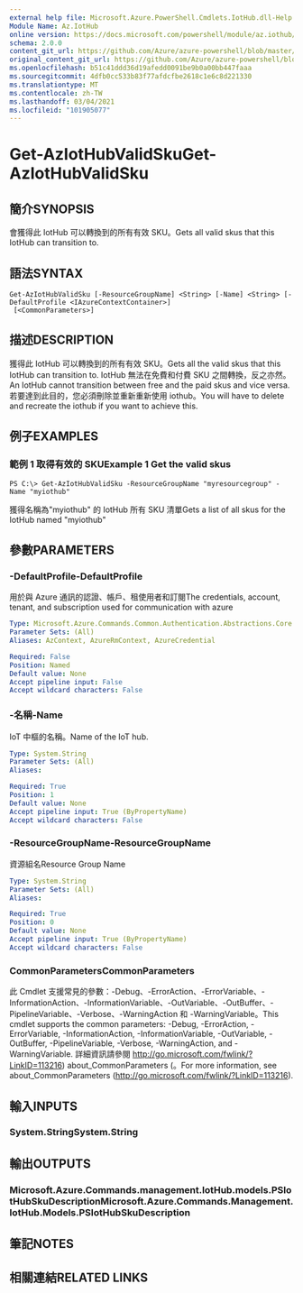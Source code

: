 ```yaml
---
external help file: Microsoft.Azure.PowerShell.Cmdlets.IotHub.dll-Help.xml
Module Name: Az.IotHub
online version: https://docs.microsoft.com/powershell/module/az.iothub/get-aziothubvalidsku
schema: 2.0.0
content_git_url: https://github.com/Azure/azure-powershell/blob/master/src/IotHub/IotHub/help/Get-AzIotHubValidSku.md
original_content_git_url: https://github.com/Azure/azure-powershell/blob/master/src/IotHub/IotHub/help/Get-AzIotHubValidSku.md
ms.openlocfilehash: b51c41ddd36d19afedd0091be9b0a00bb447faaa
ms.sourcegitcommit: 4dfb0cc533b83f77afdcfbe2618c1e6c8d221330
ms.translationtype: MT
ms.contentlocale: zh-TW
ms.lasthandoff: 03/04/2021
ms.locfileid: "101905077"
---
```

# <span data-ttu-id="44ba4-101">Get-AzIotHubValidSku</span><span class="sxs-lookup"><span data-stu-id="44ba4-101">Get-AzIotHubValidSku</span></span>

## <span data-ttu-id="44ba4-102">簡介</span><span class="sxs-lookup"><span data-stu-id="44ba4-102">SYNOPSIS</span></span>
<span data-ttu-id="44ba4-103">會獲得此 IotHub 可以轉換到的所有有效 SKU。</span><span class="sxs-lookup"><span data-stu-id="44ba4-103">Gets all valid skus that this IotHub can transition to.</span></span>

## <span data-ttu-id="44ba4-104">語法</span><span class="sxs-lookup"><span data-stu-id="44ba4-104">SYNTAX</span></span>

```
Get-AzIotHubValidSku [-ResourceGroupName] <String> [-Name] <String> [-DefaultProfile <IAzureContextContainer>]
 [<CommonParameters>]
```

## <span data-ttu-id="44ba4-105">描述</span><span class="sxs-lookup"><span data-stu-id="44ba4-105">DESCRIPTION</span></span>
<span data-ttu-id="44ba4-106">獲得此 IotHub 可以轉換到的所有有效 SKU。</span><span class="sxs-lookup"><span data-stu-id="44ba4-106">Gets all the valid skus that this IotHub can transition to.</span></span>
<span data-ttu-id="44ba4-107">IotHub 無法在免費和付費 SKU 之間轉換，反之亦然。</span><span class="sxs-lookup"><span data-stu-id="44ba4-107">An IotHub cannot transition between free and the paid skus and vice versa.</span></span> <span data-ttu-id="44ba4-108">若要達到此目的，您必須刪除並重新重新使用 iothub。</span><span class="sxs-lookup"><span data-stu-id="44ba4-108">You will have to delete and recreate the iothub if you want to achieve this.</span></span>

## <span data-ttu-id="44ba4-109">例子</span><span class="sxs-lookup"><span data-stu-id="44ba4-109">EXAMPLES</span></span>

### <span data-ttu-id="44ba4-110">範例 1 取得有效的 SKU</span><span class="sxs-lookup"><span data-stu-id="44ba4-110">Example 1 Get the valid skus</span></span>
```
PS C:\> Get-AzIotHubValidSku -ResourceGroupName "myresourcegroup" -Name "myiothub"
```

<span data-ttu-id="44ba4-111">獲得名稱為"myiothub" 的 IotHub 所有 SKU 清單</span><span class="sxs-lookup"><span data-stu-id="44ba4-111">Gets a list of all skus for the IotHub named "myiothub"</span></span>

## <span data-ttu-id="44ba4-112">參數</span><span class="sxs-lookup"><span data-stu-id="44ba4-112">PARAMETERS</span></span>

### <span data-ttu-id="44ba4-113">-DefaultProfile</span><span class="sxs-lookup"><span data-stu-id="44ba4-113">-DefaultProfile</span></span>
<span data-ttu-id="44ba4-114">用於與 Azure 通訊的認證、帳戶、租使用者和訂閱</span><span class="sxs-lookup"><span data-stu-id="44ba4-114">The credentials, account, tenant, and subscription used for communication with azure</span></span>

```yaml
Type: Microsoft.Azure.Commands.Common.Authentication.Abstractions.Core.IAzureContextContainer
Parameter Sets: (All)
Aliases: AzContext, AzureRmContext, AzureCredential

Required: False
Position: Named
Default value: None
Accept pipeline input: False
Accept wildcard characters: False
```

### <span data-ttu-id="44ba4-115">-名稱</span><span class="sxs-lookup"><span data-stu-id="44ba4-115">-Name</span></span>
<span data-ttu-id="44ba4-116">IoT 中樞的名稱。</span><span class="sxs-lookup"><span data-stu-id="44ba4-116">Name of the IoT hub.</span></span> 

```yaml
Type: System.String
Parameter Sets: (All)
Aliases:

Required: True
Position: 1
Default value: None
Accept pipeline input: True (ByPropertyName)
Accept wildcard characters: False
```

### <span data-ttu-id="44ba4-117">-ResourceGroupName</span><span class="sxs-lookup"><span data-stu-id="44ba4-117">-ResourceGroupName</span></span>
<span data-ttu-id="44ba4-118">資源組名</span><span class="sxs-lookup"><span data-stu-id="44ba4-118">Resource Group Name</span></span>

```yaml
Type: System.String
Parameter Sets: (All)
Aliases:

Required: True
Position: 0
Default value: None
Accept pipeline input: True (ByPropertyName)
Accept wildcard characters: False
```

### <span data-ttu-id="44ba4-119">CommonParameters</span><span class="sxs-lookup"><span data-stu-id="44ba4-119">CommonParameters</span></span>
<span data-ttu-id="44ba4-120">此 Cmdlet 支援常見的參數：-Debug、-ErrorAction、-ErrorVariable、-InformationAction、-InformationVariable、-OutVariable、-OutBuffer、-PipelineVariable、-Verbose、-WarningAction 和 -WarningVariable。</span><span class="sxs-lookup"><span data-stu-id="44ba4-120">This cmdlet supports the common parameters: -Debug, -ErrorAction, -ErrorVariable, -InformationAction, -InformationVariable, -OutVariable, -OutBuffer, -PipelineVariable, -Verbose, -WarningAction, and -WarningVariable.</span></span> <span data-ttu-id="44ba4-121">詳細資訊請參閱 http://go.microsoft.com/fwlink/?LinkID=113216) about_CommonParameters (。</span><span class="sxs-lookup"><span data-stu-id="44ba4-121">For more information, see about_CommonParameters (http://go.microsoft.com/fwlink/?LinkID=113216).</span></span>

## <span data-ttu-id="44ba4-122">輸入</span><span class="sxs-lookup"><span data-stu-id="44ba4-122">INPUTS</span></span>

### <span data-ttu-id="44ba4-123">System.String</span><span class="sxs-lookup"><span data-stu-id="44ba4-123">System.String</span></span>

## <span data-ttu-id="44ba4-124">輸出</span><span class="sxs-lookup"><span data-stu-id="44ba4-124">OUTPUTS</span></span>

### <span data-ttu-id="44ba4-125">Microsoft.Azure.Commands.management.IotHub.models.PSIotHubSkuDescription</span><span class="sxs-lookup"><span data-stu-id="44ba4-125">Microsoft.Azure.Commands.Management.IotHub.Models.PSIotHubSkuDescription</span></span>

## <span data-ttu-id="44ba4-126">筆記</span><span class="sxs-lookup"><span data-stu-id="44ba4-126">NOTES</span></span>

## <span data-ttu-id="44ba4-127">相關連結</span><span class="sxs-lookup"><span data-stu-id="44ba4-127">RELATED LINKS</span></span>
